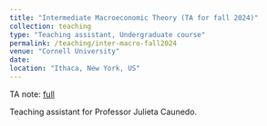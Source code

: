 ```yaml
---
title: "Intermediate Macroeconomic Theory (TA for fall 2024)"
collection: teaching
type: "Teaching assistant, Undergraduate course"
permalink: /teaching/inter-macro-fall2024
venue: "Cornell University"
date: 
location: "Ithaca, New York, US"
---
```


TA note: [full](../pdfs/inter-macro-ta-note-full.pdf)

Teaching assistant for Professor Julieta Caunedo.
